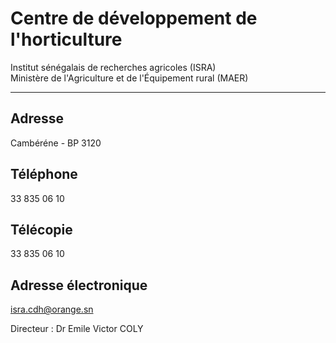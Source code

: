 # Centre de développement de l'horticulture

Institut sénégalais de recherches agricoles (ISRA)  
Ministère de l'Agriculture et de l'Équipement rural (MAER)  

------------------------------------------------------------------------------------------------------------------

**Adresse**
-----------

Cambéréne - BP 3120

**Téléphone**
-------------

33 835 06 10

**Télécopie**
-------------

33 835 06 10

**Adresse électronique**
------------------------

[isra.cdh@orange.sn](../../../services/isracdhorangesn.md)

Directeur : Dr Emile Victor COLY